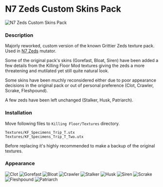 # N7 Zeds Custom Skins Pack

![N7 Zeds Custom Skins Pack](./img/Preview.png)

### Description
Majorly reworked, custom version of the known Grittier Zeds texture pack. Used in [N7 Zeds](https://steamcommunity.com/sharedfiles/filedetails/?id=2916067680) mutator.

Some of the original pack's skins (Gorefast, Bloat, Siren) have been added a few details from the Killing Floor Mod textures giving the zeds a more threatening and mutilated yet still quite natural look. 

Some skins have been muchly reconsidered either due to poor appearance decisions in the original pack or out of personal preference (Clot, Crawler, Scrake, Fleshpound).

A few zeds have been left unchanged (Stalker, Husk, Patriarch).

### Installation

Move following files to `Killing Floor/Textures` directory.

```
Textures/KF_Specimens_Trip_T.utx
Textures/KF_Specimens_Trip_T_Two.utx
```

Before replacing it's highly recommended to make a backup of the original textures.

### Appearance

![Clot](./img/Clot.jpg)
![Gorefast](./img/Gorefast.jpg)
![Bloat](./img/Bloat.jpg)
![Crawler](./img/Crawler.jpg)
![Stalker](./img/Stalker.jpg)
![Husk](./img/Husk.jpg)
![Siren](./img/Siren.jpg)
![Scrake](./img/Scrake.jpg)
![Fleshpound](./img/Fleshpound.jpg)
![Patriarch](./img/Patriarch.jpg)
